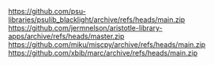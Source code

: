 https://github.com/psu-libraries/psulib_blacklight/archive/refs/heads/main.zip
https://github.com/jermnelson/aristotle-library-apps/archive/refs/heads/master.zip
https://github.com/miku/miscpy/archive/refs/heads/main.zip
https://github.com/xbib/marc/archive/refs/heads/main.zip
